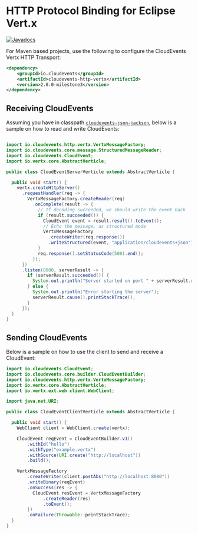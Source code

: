 # HTTP Protocol Binding for Eclipse Vert.x

[![Javadocs](http://www.javadoc.io/badge/io.cloudevents/cloudevents-http-vertx.svg?color=green)](http://www.javadoc.io/doc/io.cloudevents/cloudevents-http-vertx)

For Maven based projects, use the following to configure the CloudEvents Vertx HTTP Transport:

```xml
<dependency>
    <groupId>io.cloudevents</groupId>
    <artifactId>cloudevents-http-vertx</artifactId>
    <version>2.0.0-milestone3</version>
</dependency>
```

## Receiving CloudEvents

Assuming you have in classpath [`cloudevents-json-jackson`](../../formats/json-jackson), below is a sample on how to read and write CloudEvents:

```java

import io.cloudevents.http.vertx.VertxMessageFactory;
import io.cloudevents.core.message.StructuredMessageReader;
import io.cloudevents.CloudEvent;
import io.vertx.core.AbstractVerticle;

public class CloudEventServerVerticle extends AbstractVerticle {

  public void start() {
    vertx.createHttpServer()
      .requestHandler(req -> {
        VertxMessageFactory.createReader(req)
          .onComplete(result -> {
            // If decoding succeeded, we should write the event back
            if (result.succeeded()) {
              CloudEvent event = result.result().toEvent();
              // Echo the message, as structured mode
              VertxMessageFactory
                .createWriter(req.response())
                .writeStructured(event, "application/cloudevents+json");
            }
            req.response().setStatusCode(500).end();
          });
      })
      .listen(8080, serverResult -> {
        if (serverResult.succeeded()) {
          System.out.println("Server started on port " + serverResult.result().actualPort());
        } else {
          System.out.println("Error starting the server");
          serverResult.cause().printStackTrace();
        }
      });
  }
}
```

## Sending CloudEvents

Below is a sample on how to use the client to send and receive a CloudEvent:

```java
import io.cloudevents.CloudEvent;
import io.cloudevents.core.builder.CloudEventBuilder;
import io.cloudevents.http.vertx.VertxMessageFactory;
import io.vertx.core.AbstractVerticle;
import io.vertx.ext.web.client.WebClient;

import java.net.URI;

public class CloudEventClientVerticle extends AbstractVerticle {

  public void start() {
    WebClient client = WebClient.create(vertx);

    CloudEvent reqEvent = CloudEventBuilder.v1()
        .withId("hello")
        .withType("example.vertx")
        .withSource(URI.create("http://localhost"))
        .build();

    VertxMessageFactory
        .createWriter(client.postAbs("http://localhost:8080"))
        .writeBinary(reqEvent)
        .onSuccess(res -> {
          CloudEvent resEvent = VertxMessageFactory
              .createReader(res)
              .toEvent();
        })
        .onFailure(Throwable::printStackTrace);
  }
}
```
